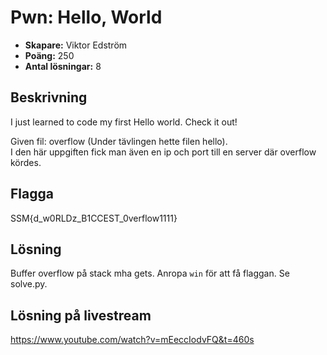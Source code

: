# Pwn: Hello, World

- **Skapare:** Viktor Edström
- **Poäng:** 250
- **Antal lösningar:** 8

## Beskrivning
I just learned to code my first Hello world. Check it out!

Given fil: overflow (Under tävlingen hette filen hello).  
I den här uppgiften fick man även en ip och port till en server där overflow kördes.

## Flagga
SSM{d_w0RLDz_B1CCEST_0verflow1111}

## Lösning
Buffer overflow på stack mha gets. Anropa `win` för att få flaggan. Se solve.py.

## Lösning på livestream

https://www.youtube.com/watch?v=mEeccIodvFQ&t=460s